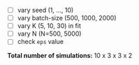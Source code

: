 - [ ] vary seed (1, ..., 10)
- [ ] vary batch-size (500, 1000, 2000)
- [ ] vary K (5, 10, 30) in fit
- [ ] vary N (N=500, 5000)
- [ ] check `eps` value

**Total number of simulations:** 10 x 3 x 3 x 2
